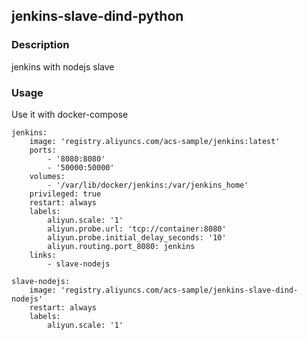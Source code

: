 ## jenkins-slave-dind-python  

### Description
jenkins with nodejs slave

### Usage
Use it with docker-compose    

```
jenkins:
    image: 'registry.aliyuncs.com/acs-sample/jenkins:latest'
    ports:
        - '8080:8080'
        - '50000:50000'
    volumes:
        - '/var/lib/docker/jenkins:/var/jenkins_home'
    privileged: true
    restart: always
    labels:
        aliyun.scale: '1'
        aliyun.probe.url: 'tcp://container:8080'
        aliyun.probe.initial_delay_seconds: '10'
        aliyun.routing.port_8080: jenkins
    links:
        - slave-nodejs

slave-nodejs:
    image: 'registry.aliyuncs.com/acs-sample/jenkins-slave-dind-nodejs'
    restart: always 
    labels:
        aliyun.scale: '1'
```
